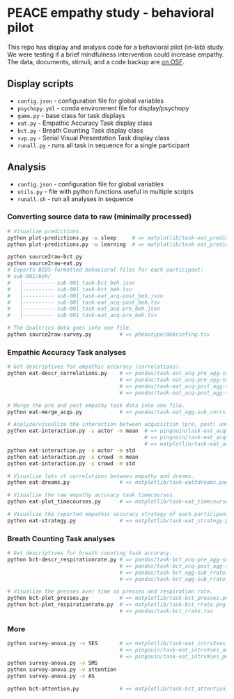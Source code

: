 # PEACE empathy study - behavioral pilot

This repo has display and analysis code for a behavioral pilot (in-lab) study. We were testing if a brief mindfulness intervention could increase empathy. The data, documents, stimuli, and a code backup are [on OSF](https://osf.io/upa7t/).


## Display scripts

* `config.json` - configuration file for global variables
* `psychopy.yml` - conda environment file for display/psychopy
* `game.py` - base class for task displays
* `eat.py` - Empathic Accuracy Task display class
* `bct.py` - Breath Counting Task display class
* `svp.py` - Serial Visual Presentation Task display class
* `runall.py` - runs all task in sequence for a single participant


## Analysis

* `config.json` - configuration file for global variables
* `utils.py` - file with python functions useful in multiple scripts
* `runall.sh` - run all analyses in sequence


### Converting source data to raw (minimally processed)

```bash
# Visualize predictions.
python plot-predictions.py -w sleep     # => matplotlib/task-eat_prediction-sleep.png
python plot-predictions.py -w learning  # => matplotlib/task-eat_prediction-learning.png
```
```bash
python source2raw-bct.py
python source2raw-eat.py
# Exports BIDS-formatted behavioral files for each participant:
# sub-001/beh/
#   |---------- sub-001_task-bct_beh.json
#   |---------- sub-001_task-bct_beh.tsv
#   |---------- sub-001_task-eat_acq-post_beh.json
#   |---------- sub-001_task-eat_acq-post_beh.tsv
#   |---------- sub-001_task-eat_acq-pre_beh.json
#   |---------- sub-001_task-eat_acq-pre_beh.tsv

# The Qualtrics data goes into one file.
python source2raw-survey.py         # => phenotype/debriefing.tsv
```

### Empathic Accuracy Task analyses

```bash
# Get descriptives for empathic accuracy (correlations).
python eat-descr_correlations.py    # => pandas/task-eat_acq-pre_agg-sub_corrs.tsv
                                    # => pandas/task-eat_acq-pre_agg-sub_corrs_descr.tsv
                                    # => pandas/task-eat_acq-post_agg-sub_corrs.tsv
                                    # => pandas/task-eat_acq-post_agg-sub_corrs_descr.tsv

# Merge the pre and post empathy task data into one file.
python eat-merge_acqs.py            # => pandas/task-eat_agg-sub_corrs.tsv

# Analyze/visualize the interaction between acquisition (pre, post) and intervention (svp/bct).
python eat-interaction.py -s actor -m mean  # => pingouin/task-eat_acqXint_anova.tsv
                                            # => pingouin/task-eat_acqXint_pwise.tsv
                                            # => matplotlib/task-eat_acqXint_metric-mean_source-actor.png
python eat-interaction.py -s actor -m std
python eat-interaction.py -s crowd -m mean
python eat-interaction.py -s crowd -m std

# Visualize lots of correlations between empathy and dreams.
python eat-dreams.py                # => matplotlib/task-eatXdreams.png

# Visualize the raw empathy accuracy task timecourses.
python eat-plot_timecourses.py      # => matplotlib/task-eat_timecourses.png

# Visualize the reported empathic accuracy strategy of each participant.
python eat-strategy.py              # => matplotlib/task-eat_strategy.png
```

### Breath Counting Task analyses

```bash
# Get descriptives for breath counting task accuracy.
python bct-descr_respirationrate.py # => pandas/task-bct_acq-pre_agg-sub_rrate_descr.tsv
                                    # => pandas/task-bct_acq-post_agg-sub_rrate_descr.tsv
                                    # => pandas/task-bct_agg-sub_rrate.tsv
                                    # => pandas/task-bct_agg-sub_rrate_descr.tsv

# Visualize the presses over time as presses and respiration rate.
python bct-plot_presses.py          # => matplotlib/task-bct_presses.png
python bct-plot_respirationrate.py  # => matplotlib/task-bct_rrate.png
                                    # => pandas/task-bct_rrate.tsv
```

### More

```bash
python survey-anova.py -v SES       # => matplotlib/task-eat_intrvXses.png
                                    # => pingouin/task-eat_intrvXses_anova.tsv
                                    # => pingouin/task-eat_intrvXses_pwise.tsv
python survey-anova.py -v SMS
python survey-anova.py -v attention
python survey-anova.py -v AS

python bct-attention.py             # => matplotlib/task-bct_attention_detailed.png
```